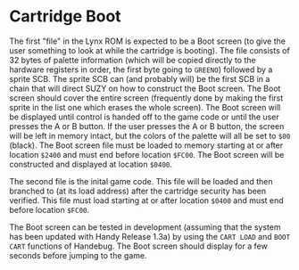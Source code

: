 # Cartridge Boot

The first "file" in the Lynx ROM is expected to be a Boot screen (to give the user something to look at while the cartridge is booting). The file consists of 32 bytes of palette information (which will be copied directly to the hardware registers in order, the first byte going to `GREENO`) followed by a sprite SCB. The sprite SCB can (and probably will) be the first SCB in a chain that will direct SUZY on how to construct the Boot screen. The Boot screen should cover the entire screen (frequently done by making the first sprite in the list one which erases the whole screen). The Boot screen will be displayed until control is handed off to the game code or until the user presses the A or B button. If the user presses the A or B button, the screen will be left in memory intact, but the colors of the palette will all be set to `$00` (black). The Boot screen file must be loaded to memory starting at or after location `$2400` and must end before location `$FC00`. The Boot screen will be constructed and displayed at location `$0400`.

The second file is the inital game code. This file will be loaded and then branched to (at its load address) after the cartridge security has been verified. This file must load starting at or after location `$0400` and must end before location `$FC00`.

The Boot screen can be tested in development (assuming that the system has been updated with Handy Release 1.3a) by using the `CART LOAD` and `BOOT CART` functions of Handebug. The Boot screen should display for a few seconds before jumping to the game.
